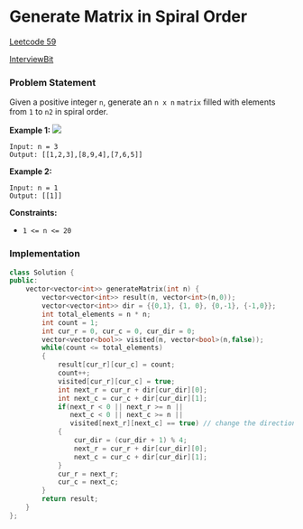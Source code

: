 # Generate Matrix in Spiral Order

[Leetcode 59](https://leetcode.com/problems/spiral-matrix-ii/)

[InterviewBit](https://www.interviewbit.com/problems/spiral-order-matrix-ii/)

### Problem Statement

Given a positive integer `n`, generate an `n x n` `matrix` filled with elements from `1` to `n2` in spiral order.

**Example 1:** ![](https://assets.leetcode.com/uploads/2020/11/13/spiraln.jpg)

```text
Input: n = 3
Output: [[1,2,3],[8,9,4],[7,6,5]]
```

**Example 2:**

```text
Input: n = 1
Output: [[1]]
```

**Constraints:**

* `1 <= n <= 20`

### Implementation

```cpp
class Solution {
public:
    vector<vector<int>> generateMatrix(int n) {
        vector<vector<int>> result(n, vector<int>(n,0));
        vector<vector<int>> dir = {{0,1}, {1, 0}, {0,-1}, {-1,0}};
        int total_elements = n * n;
        int count = 1;
        int cur_r = 0, cur_c = 0, cur_dir = 0;
        vector<vector<bool>> visited(n, vector<bool>(n,false));
        while(count <= total_elements)
        {
            result[cur_r][cur_c] = count;
            count++;
            visited[cur_r][cur_c] = true;
            int next_r = cur_r + dir[cur_dir][0];
            int next_c = cur_c + dir[cur_dir][1];
            if(next_r < 0 || next_r >= n ||
               next_c < 0 || next_c >= n ||
               visited[next_r][next_c] == true) // change the direction
            {
                cur_dir = (cur_dir + 1) % 4;
                next_r = cur_r + dir[cur_dir][0];
                next_c = cur_c + dir[cur_dir][1];
            }
            cur_r = next_r;
            cur_c = next_c; 
        }
        return result;        
    }
};
```


